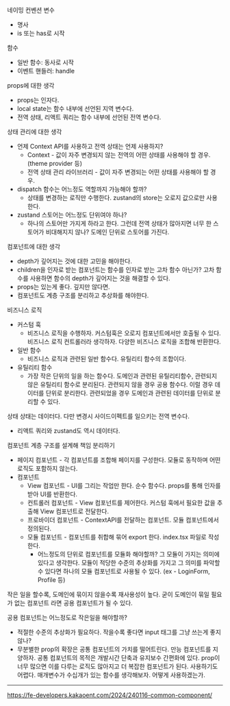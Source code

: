 네이밍 컨벤션
변수
- 명사
- is 또는 has로 시작

함수
- 일반 함수: 동사로 시작
- 이벤트 핸들러: handle

props에 대한 생각
- props는 인자다.
- local state는 함수 내부에 선언된 지역 변수다.
- 전역 상태, 리액트 쿼리는 함수 내부에 선언된 전역 변수다.

상태 관리에 대한 생각
- 언제 Context API를 사용하고 전역 상태는 언제 사용하지?
	- Context - 값이 자주 변경되지 않는 전역의 어떤 상태를 사용해야 할 경우. (theme provider 등)
	- 전역 상태 관리 라이브러리 - 값이 자주 변경되는 어떤 상태를 사용해야 할 경우.
- dispatch 함수는 어느정도 역할까지 가능해야 할까?
	- 상태를 변경하는 로직만 수행한다. zustand의 store는 오로지 값으로만 사용한다.
- zustand 스토어는 어느정도 단위여야 하나?
	- 하나의 스토어만 가지게 하라고 한다. 그런데 전역 상태가 많아지면 너무 한 스토어가 비대해지지 않나? 도메인 단위로 스토어를 가진다.

컴포넌트에 대한 생각
- depth가 깊어지는 것에 대한 고민을 해야한다.
- children을 인자로 받는 컴포넌트는 함수를 인자로 받는 고차 함수 아닌가? 고차 함수를 사용하면 함수의 depth가 깊어지는 것을 해결할 수 있다.
- props는 있는게 좋다. 깊지만 않다면.
- 컴포넌트도 계층 구조를 분리하고 추상화를 해야한다.

비즈니스 로직
- 커스텀 훅
	- 비즈니스 로직을 수행하자. 커스텀훅은 오로지 컴포넌트에서만 호출될 수 있다. 비즈니스 로직 컨트롤러라 생각하자. 다양한 비즈니스 로직을 조합해 반환한다.
- 일반 함수
	- 비즈니스 로직과 관련된 일반 함수다. 유틸리티 함수의 조합이다.
- 유틸리티 함수
	- 가장 작은 단위의 일을 하는 함수다. 도메인과 관련된 유틸리티함수, 관련되지 않은 유틸리티 함수로 분리된다. 관련되지 않을 경우 공용 함수다. 이럴 경우 데이터를 단위로 분리한다. 관련되었을 경우 도메인과 관련된 데이터를 단위로 분리할 수 있다.

상태
상태는 데이터다. 다만 변경시 사이드이펙트를 일으키는 전역 변수다.
- 리액트 쿼리와 zustand도 역시 데이터다.

컴포넌트 계층 구조를 설계해 책임 분리하기
- 페이지 컴포넌트 - 각 컴포넌트를 조합해 페이지를 구성한다. 모듈로 동작하며 어떤 로직도 포함하지 않는다.
- 컴포넌트
	- View 컴포넌트 - UI를 그리는 작업만 한다. 순수 함수다. props를 통해 인자를 받아 UI를 반환한다.
	- 컨트롤러 컴포넌트 - View 컴포넌트를 제어한다. 커스텀 훅에서 필요한 값을 추출해 View 컴포넌트로 전달한다.
	- 프로바이더 컴포넌트 - ContextAPI를 전달하는 컴포넌트. 모듈 컴포넌트에서 정의된다.
	- 모듈 컴포넌트 - 컴포넌트를 취합해 묶어 export 한다. index.tsx 파일로 작성한다.
		- 어느정도의 단위로 컴포넌트를 모듈화 해야할까? 그 모듈이 가지는 의미에 있다고 생각한다. 모듈이 적당한 수준의 추상화를 가지고 그 의미를 파악할 수 있다면 하나의 모듈 컴포넌트로 사용될 수 있다. (ex - LoginForm, Profile 등)

작은 일을 할수록, 도메인에 묶이지 않을수록 재사용성이 높다. 굳이 도메인이 묶일 필요가 없는 컴포넌트 라면 공용 컴포넌트가 될 수 있다.

공용 컴포넌트는 어느정도로 작은일을 해야할까?
- 적절한 수준의 추상화가 필요하다. 작을수록 좋다면 input 태그를 그냥 쓰는게 좋지 않나?
- 무분별한 prop의 확장은 공통 컴포넌트의 가치를 떨어트린다. 만능 컴포넌트를 지양하자. 공통 컴포넌트의 목적은 개발시간 단축과 유지보수 간편화에 있다. prop이 너무 많으면 이를 다루는 로직도 많아지고 더 복잡한 컴포넌트가 된다. 사용하기도 어렵다. 매개변수가 수십개가 있는 함수를 생각해보자. 어떻게 사용하겠는가.


---
https://fe-developers.kakaoent.com/2024/240116-common-component/
